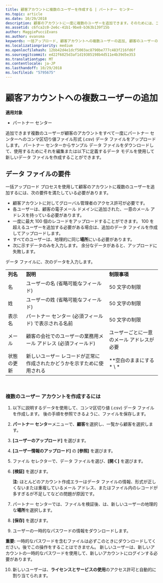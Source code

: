 ```yaml
---
title: 顧客アカウントに複数のユーザーを作成する | パートナー センター
ms.topic: article
ms.date: 10/29/2018
description: 顧客のアカウントに一度に複数のユーザーを追加できます。そのためには、コンマ区切り値ファイル形式 (.csv) のデータ ファイルをパートナー センターにアップロードします。
ms.assetid: c6fca2c0-2e6c-41b1-9be8-b363b139f15b
author: MaggiePucciEvans
ms.author: evansma
keywords: 一括アップロード, 顧客アカウントへの複数ユーザーの追加, 顧客のユーザーの追加, 顧客のユーザーの一括アップロード, 顧客アカウント, 顧客のユーザー, ユーザー
ms.localizationpriority: medium
ms.openlocfilehash: 12bb42d4e1dcf5003ac8790be777c483f216fd6f
ms.sourcegitcommit: ed22f6825d3af1d19385198b4d511e4b39d5e353
ms.translationtype: MT
ms.contentlocale: ja-JP
ms.lasthandoff: 10/29/2018
ms.locfileid: "5795675"
---
```

# <a name="add-multiple-users-to-a-customer-account"></a>顧客アカウントへの複数ユーザーの追加

**適用対象**

-  パートナー センター

追加できます複数のユーザーが顧客のアカウントをすべて一度にパートナー センターへのコンマ区切り値ファイル形式 (.csv) データ ファイルをアップロードします。 パートナー センターからサンプル データ ファイルをダウンロードして、使用するためにそれを編集または以下に定義するデータ モデルを使用して新しいデータ ファイルを作成することができます。

## <a href="" id="creatingtheimportcsvfile"></a>データ ファイルの要件


一括アップロード プロセスを使用して顧客のアカウントに複数のユーザーを追加するには、次の要件を満たしている必要があります。

-   顧客アカウントに対してグローバル管理者のアクセス許可が必要です。
-   各ユーザーは、顧客の電子メール ドメインに追加された、一意のメール アドレスを持っている必要があります。
-   一度に最大 100 個のレコードをアップロードすることができます。 100 を超えるユーザーを追加する必要がある場合は、追加のデータ ファイルを作成してアップロードします。
-   すべてのユーザーは、地理的に同じ**場所**にいる必要があります。
-   次に示すデータのみを入力します。 余分なデータがあると、アップロードに失敗します。

データ ファイルに、次のデータを入力します。

|                 |                                                                              |                                            |
|-----------------|------------------------------------------------------------------------------|--------------------------------------------|
| **列名** | **説明**                                                              | **制限事項**                             |
| 名      | ユーザーの名 (省略可能なフィールド)                                           | 50 文字の制限                         |
| 姓       | ユーザーの姓 (省略可能なフィールド)                                            | 50 文字の制限                         |
| 表示名    | パートナー センター (必須フィールド) で表示される名前                            | 50 文字の制限                         |
| メール           | 顧客の会社でのユーザーの業務用メール アドレス (必須フィールド)           | ユーザーごとに一意のメール アドレスが必要 |
| 状態の更新   | 新しいユーザー レコードが正常に作成されたかどうかを示すために使用される | \*\*空白のままにする\* \ *                        |

 

### <a href="" id="createmultipleuseraccounts"></a>複数のユーザー アカウントを作成するには

<a href="" id="creatingtheaccounts"></a>
1.  以下に説明するデータを使用して、コンマ区切り値 (.csv) データ ファイルを作成します。 後の手順を参照できるように、ファイルを保存します。
2.  **パートナー センター**メニューで、**顧客**を選択し、一覧から顧客を選択します。
3.  **[ユーザーのアップロード]** を選びます。
4.  **[ユーザー情報のアップロード]** の **[参照]** を選びます。
5.  ファイル セレクターで、データ ファイルを選び、**[開く]** を選びます。
6.  **[検証]** を選びます。

    **注:** ほとんどのアカウント作成エラーはデータ ファイルの情報、形式が正しくないまたは重複しているメール アドレス、またはファイル内のレコードが多すぎるが不足してなどの問題が原因です。

7.  パートナー センターでは、ファイルを検証後、は、新しいユーザーの地理的な**場所**を選択します。
8.  **[保存]** を選びます。
9.  ユーザーの一時的なパスワードの情報をダウンロードします。

**重要:** 一時的なパスワードを含むファイルは必ずこのときにダウンロードしてください。後でこの操作をすることはできません。 新しいユーザーは、新しいアカウントの一時的なパスワードを使用して、新しいアカウントにログインする必要があります。

10. 新しいユーザーは、**ライセンスとサービスの使用**のアクセス許可と自動的に割り当てられます。 

 

 



